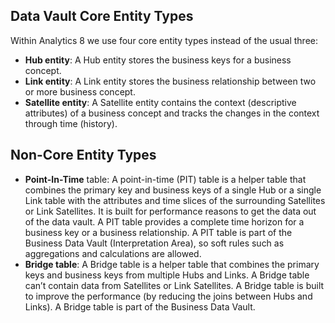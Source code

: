## Data Vault Core Entity Types

Within Analytics 8 we use four core entity types instead of the usual three:
 - **Hub entity**: A Hub entity stores the business keys for a business concept.
 - **Link entity**: A Link entity stores the business relationship between two or more business concept.
 - **Satellite entity**: A Satellite entity contains the context (descriptive attributes) of a business concept and tracks the changes in the context through time (history).

## Non-Core Entity Types
 - **Point-In-Time** table: A point-in-time (PIT) table is a helper table that combines the primary key and business keys of a single Hub or a single Link table with the attributes and time slices of the surrounding Satellites or Link Satellites. It is built for performance reasons to get the data out of the data vault. A PIT table provides a complete time horizon for a business key or a business relationship. A PIT table is part of the Business Data Vault (Interpretation Area), so soft rules such as aggregations and calculations are allowed.
- **Bridge table**: A Bridge table is a helper table that combines the primary keys and business keys from multiple Hubs and Links. A Bridge table can’t contain data from Satellites or Link Satellites. A Bridge table is built to improve the performance (by reducing the joins between Hubs and Links). A Bridge table is part of the Business Data Vault.

